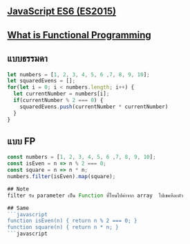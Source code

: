 ## [ JavaScript ES6 (ES2015) ](https://blog.nextzy.me/javascript-es-2015-overview-c81c5e3ce43d)

## [ What is    Functional Programming ](https://medium.com/funk-tional/hello-functional-programming-eacb0091a53c)

## แบบธรรมดา
```javascript
let numbers = [1, 2, 3, 4, 5, 6 ,7, 8, 9, 10];
let squaredEvens = [];
for(let i = 0; i < numbers.length; i++) {
  let currentNumber = numbers[i];
  if(currentNumber % 2 === 0) {
    squaredEvens.push(currentNumber * currentNumber)
  }
}
```

## แบบ FP
```javascript
const numbers = [1, 2, 3, 4, 5, 6 ,7, 8, 9, 10];
const isEven = n => n % 2 === 0;
const square = n => n * n;
numbers.filter(isEven).map(square);
```
```javascript
## Note
filter รับ parameter เป็น Function ที่โยนไปค่าจาก array  ไปเชคทีละตัว

## Same
```javascript
function isEven(n) { return n % 2 === 0; }
function square(n) { return n * n; }
```javascript
